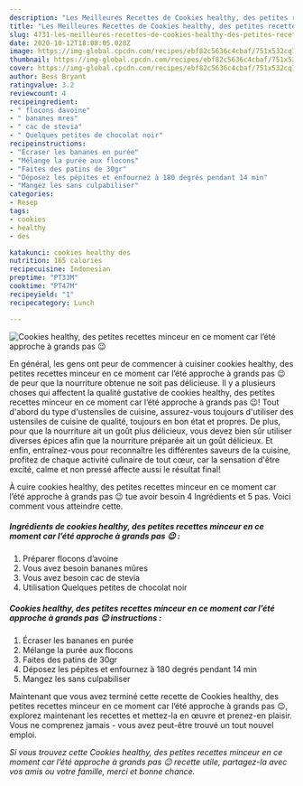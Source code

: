 ```yaml
---
description: "Les Meilleures Recettes de Cookies healthy, des petites recettes minceur en ce moment car l’été approche à grands pas 😉"
title: "Les Meilleures Recettes de Cookies healthy, des petites recettes minceur en ce moment car l’été approche à grands pas 😉"
slug: 4731-les-meilleures-recettes-de-cookies-healthy-des-petites-recettes-minceur-en-ce-moment-car-lete-approche-a-grands-pas
date: 2020-10-12T18:08:05.028Z
image: https://img-global.cpcdn.com/recipes/ebf82c5636c4cbaf/751x532cq70/cookies-healthy-des-petites-recettes-minceur-en-ce-moment-car-lete-approche-a-grands-pas-😉-photo-principale-de-la-recette.jpg
thumbnail: https://img-global.cpcdn.com/recipes/ebf82c5636c4cbaf/751x532cq70/cookies-healthy-des-petites-recettes-minceur-en-ce-moment-car-lete-approche-a-grands-pas-😉-photo-principale-de-la-recette.jpg
cover: https://img-global.cpcdn.com/recipes/ebf82c5636c4cbaf/751x532cq70/cookies-healthy-des-petites-recettes-minceur-en-ce-moment-car-lete-approche-a-grands-pas-😉-photo-principale-de-la-recette.jpg
author: Bess Bryant
ratingvalue: 3.2
reviewcount: 4
recipeingredient:
- " flocons davoine"
- " bananes mres"
- " cac de stevia"
- " Quelques petites de chocolat noir"
recipeinstructions:
- "Écraser les bananes en purée"
- "Mélange la purée aux flocons"
- "Faites des patins de 30gr"
- "Déposez les pépites et enfournez à 180 degrés pendant 14 min"
- "Mangez les sans culpabiliser"
categories:
- Resep
tags:
- cookies
- healthy
- des

katakunci: cookies healthy des 
nutrition: 165 calories
recipecuisine: Indonesian
preptime: "PT33M"
cooktime: "PT47M"
recipeyield: "1"
recipecategory: Lunch

---
```



![Cookies healthy, des petites recettes minceur en ce moment car l’été approche à grands pas 😉](https://img-global.cpcdn.com/recipes/ebf82c5636c4cbaf/751x532cq70/cookies-healthy-des-petites-recettes-minceur-en-ce-moment-car-lete-approche-a-grands-pas-😉-photo-principale-de-la-recette.jpg)

En général, les gens ont peur de commencer à cuisiner cookies healthy, des petites recettes minceur en ce moment car l’été approche à grands pas 😉 de peur que la nourriture obtenue ne soit pas délicieuse. Il y a plusieurs choses qui affectent la qualité gustative de cookies healthy, des petites recettes minceur en ce moment car l’été approche à grands pas 😉! Tout d'abord du type d'ustensiles de cuisine, assurez-vous toujours d'utiliser des ustensiles de cuisine de qualité, toujours en bon état et propres. De plus, pour que la nourriture ait un goût plus délicieux, vous devez bien sûr utiliser diverses épices afin que la nourriture préparée ait un goût délicieux. Et enfin, entraînez-vous pour reconnaître les différentes saveurs de la cuisine, profitez de chaque activité culinaire de tout cœur, car la sensation d'être excité, calme et non pressé affecte aussi le résultat final!

<!--inarticleads1-->

À cuire cookies healthy, des petites recettes minceur en ce moment car l’été approche à grands pas 😉 tue avoir besoin 4 Ingrédients et 5 pas. Voici comment vous atteindre cette.

##### Ingrédients de cookies healthy, des petites recettes minceur en ce moment car l’été approche à grands pas 😉 :

1. Préparer  flocons d’avoine
1. Vous avez besoin  bananes mûres
1. Vous avez besoin  cac de stevia
1. Utilisation  Quelques petites de chocolat noir




<!--inarticleads2-->

##### Cookies healthy, des petites recettes minceur en ce moment car l’été approche à grands pas 😉 instructions :

1. Écraser les bananes en purée
1. Mélange la purée aux flocons
1. Faites des patins de 30gr
1. Déposez les pépites et enfournez à 180 degrés pendant 14 min
1. Mangez les sans culpabiliser




<!--inarticleads1-->

<p>
Maintenant que vous avez terminé cette recette de Cookies healthy, des petites recettes minceur en ce moment car l’été approche à grands pas 😉, explorez maintenant les recettes et mettez-la en œuvre et prenez-en plaisir. Vous ne comprenez jamais - vous avez peut-être trouvé un tout nouvel emploi.
</p>

<p>
<i>Si vous trouvez cette Cookies healthy, des petites recettes minceur en ce moment car l’été approche à grands pas 😉 recette utile, partagez-la avec vos amis ou votre famille, merci et bonne chance.</i>
</p>
